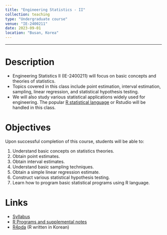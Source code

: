 ```yaml
---
title: "Engineering Statistics - II"
collection: teaching
type: "Undergraduate course"
venue: "IE-2400211"
date: 2023-09-01
location: "Busan, Korea"
---
```

---

Description
======
+ Engineering Statistics II (IE-2400211) 
  will focus on basic concepts and theories of statistics.  <br />
+ Topics covered in this class include point estimation, 
  interval estimation, sampling, linear regression, and statistical hypothesis testing.
+ We will also study various statistical applications widely used for engineering. 
  The popular 
  [R statistical language](https://www.r-project.org/) 
  or Rstudio will be handled in this class.


Objectives 
======
Upon successful completion of this course, students will be able to:
1. Understand basic concepts on statistics theories.
1. Obtain point estimates.
1. Obtain interval estimates.
1. Understand basic sampling techniques.
1. Obtain a simple linear regression estimate.
1. Construct various statistical hypothesis testing.
1. Learn how to program basic statistical programs using R language.

Links
======
+ [Syllabus](/files/syllabus/syl-IE-2400211-2023.pdf)
+ [R Programs and supplemental notes](https://github.com/AppliedStat/class/tree/master/Stat)
+ [R4pda](https://enook.jbnu.ac.kr/16/ch01/01/r4pda.pdf) (R written in Korean)


